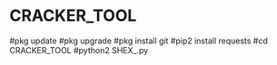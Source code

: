 # CRACKER_TOOL
#pkg update
#pkg upgrade
#pkg install git
#pip2 install requests
#cd CRACKER_TOOL
#python2 SHEX_.py
